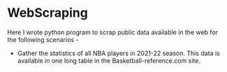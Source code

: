 # WebScraping

Here I wrote python program to scrap public data available in the web for the following scenarios -
* Gather the statistics of all NBA players in 2021-22 season. This data is available in one long table in the Basketball-reference.com site.

